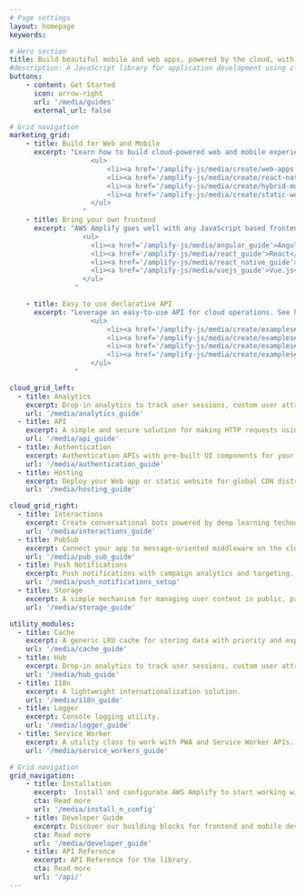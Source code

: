 ```yaml
---
# Page settings
layout: homepage
keywords:

# Hero section
title: Build beautiful mobile and web apps, powered by the cloud, with AWS Amplify.
#description: A JavaScript library for application development using cloud services.
buttons:
    - content: Get Started
      icon: arrow-right
      url: '/media/guides'
      external_url: false

# Grid navigation
marketing_grid:
    - title: Build for Web and Mobile
      excerpt: "Learn how to build cloud-powered web and mobile experiences with AWS Amplify.
                    <ul>
                        <li><a href='/amplify-js/media/create/web-apps'>Web apps</a></li>
                        <li><a href='/amplify-js/media/create/react-native-apps'>React Native apps</a></li>
                        <li><a href='/amplify-js/media/create/hybrid-mobile-apps'>Hybrid Mobile</a> </li>
                        <li><a href='/amplify-js/media/create/static-web-sites'>Static Websites</a></li>
                    </ul>
                  "
    - title: Bring your own frontend 
      excerpt: "AWS Amplify goes well with any JavaScript based frontend library. Learn more about our frontend support:
                  <ul>
                    <li><a href='/amplify-js/media/angular_guide'>Angular</a> & <a href='/amplify-js/media/ionic_guide'>Ionic</a></li>
                    <li><a href='/amplify-js/media/react_guide'>React</a> </li>
                    <li><a href='/amplify-js/media/react_native_guide'>React Native</a></li>
                    <li><a href='/amplify-js/media/vuejs_guide'>Vue.js</a></li>
                  </ul>
                "

    - title: Easy to use declarative API
      excerpt: "Leverage an easy-to-use API for cloud operations. See how you can add common tasks quickly:
                    <ul>
                        <li><a href='/amplify-js/media/create/examples#add-authentication-to-your-app'>Authentication</a></li>
                        <li><a href='/amplify-js/media/create/examples#store-files-on-the-cloud'>File storage</a></li>
                        <li><a href='/amplify-js/media/create/examples#tracking-user-activity-in-your-app'>User activity</a> </li>
                        <li><a href='/amplify-js/media/create/examples#signing-http-requests'>Secure API requests</a></li>
                    </ul>
                "

cloud_grid_left:
  - title: Analytics
    excerpt: Drop-in analytics to track user sessions, custom user attributes, and in-app metrics.
    url: '/media/analytics_guide'
  - title: API 
    excerpt: A simple and secure solution for making HTTP requests using REST and GraphQL, with support for real-time data.
    url: '/media/api_guide' 
  - title: Authentication
    excerpt: Authentication APIs with pre-built UI components for your app.
    url: '/media/authentication_guide'
  - title: Hosting
    excerpt: Deploy your Web app or static website for global CDN distribution with media streaming support.
    url: '/media/hosting_guide'  

cloud_grid_right:
  - title: Interactions
    excerpt: Create conversational bots powered by deep learning technologies.
    url: '/media/interactions_guide'   
  - title: PubSub
    excerpt: Connect your app to message-oriented middleware on the cloud.
    url: '/media/pub_sub_guide'   
  - title: Push Notifications
    excerpt: Push notifications with campaign analytics and targeting.
    url: '/media/push_notifications_setup'  
  - title: Storage
    excerpt: A simple mechanism for managing user content in public, protected or private storage.
    url: '/media/storage_guide' 

utility_modules:
  - title: Cache
    excerpt: A generic LRU cache for storing data with priority and expiration settings.
    url: '/media/cache_guide'  
  - title: Hub
    excerpt: Drop-in analytics to track user sessions, custom user attributes, and in-app metrics.
    url: '/media/hub_guide'
  - title: I18n
    excerpt: A lightweight internationalization solution.
    url: '/media/i18n_guide' 
  - title: Logger
    excerpt: Console logging utility.
    url: '/media/logger_guide' 
  - title: Service Worker
    excerpt: A utility class to work with PWA and Service Worker APIs.
    url: '/media/service_workers_guide'

# Grid navigation
grid_navigation:
    - title: Installation
      excerpt:  Install and configurate AWS Amplify to start working with cloud services.
      cta: Read more
      url: '/media/install_n_config'
    - title: Developer Guide
      excerpt: Discover our building blocks for frontend and mobile developers.
      cta: Read more
      url: '/media/developer_guide'
    - title: API Reference
      excerpt: API Reference for the library.
      cta: Read more
      url: '/api/'      
---
```

